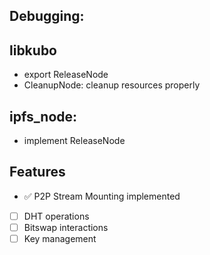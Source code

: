 ## Debugging:

## libkubo
- export ReleaseNode
- CleanupNode: cleanup resources properly


## ipfs_node:
- implement ReleaseNode

## Features
- ✅ P2P Stream Mounting implemented
- [ ] DHT operations
- [ ] Bitswap interactions
- [ ] Key management